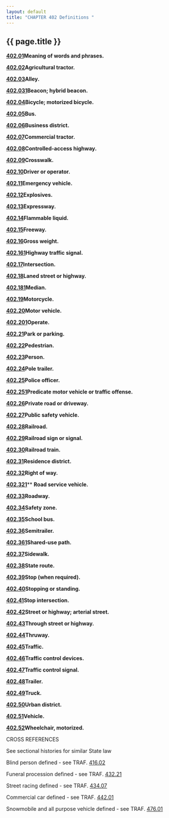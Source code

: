 ```yaml
---
layout: default 
title: "CHAPTER 402 Definitions "
---
```


{{ page.title }}
----------------

[**402.01**](1b8d7690.html)**Meaning of words and phrases.**

[**402.02**](1b909bbe.html)**Agricultural tractor.**

[**402.03**](1b937815.html)**Alley.**

[**402.031**](1b966527.html)**Beacon; hybrid beacon.**

[**402.04**](1b9ca2eb.html)**Bicycle; motorized bicycle.**

[**402.05**](1ba2d538.html)**Bus.**

[**402.06**](1ba6031c.html)**Business district.**

[**402.07**](1baa6504.html)**Commercial tractor.**

[**402.08**](1baee417.html)**Controlled-access highway.**

[**402.09**](1bb1aa9c.html)**Crosswalk.**

[**402.10**](1bb79d6d.html)**Driver or operator.**

[**402.11**](1bba821f.html)**Emergency vehicle.**

[**402.12**](1bbda36a.html)**Explosives.**

[**402.13**](1bc29678.html)**Expressway.**

[**402.14**](1bc6a495.html)**Flammable liquid.**

[**402.15**](1bcaf302.html)**Freeway.**

[**402.16**](1bce69a9.html)**Gross weight.**

[**402.161**](1bd2955c.html)**Highway traffic signal.**

[**402.17**](1bd57173.html)**Intersection.**

[**402.18**](1bdefefa.html)**Laned street or highway.**

[**402.181**](1be2a3cf.html)**Median.**

[**402.19**](1be5eaff.html)**Motorcycle.**

[**402.20**](1be9b814.html)**Motor vehicle.**

[**402.201**](1bf0f403.html)**Operate.**

[**402.21**](1bf4b012.html)**Park or parking.**

[**402.22**](1bf736f5.html)**Pedestrian.**

[**402.23**](1bfab7a4.html)**Person.**

[**402.24**](1bfd8409.html)**Pole trailer.**

[**402.25**](1c01905c.html)**Police officer.**

[**402.251**](1c0583f0.html)**Predicate motor vehicle or traffic
offense.**

[**402.26**](1c0d4747.html)**Private road or driveway.**

[**402.27**](1c127c87.html)**Public safety vehicle.**

[**402.28**](1c1c1411.html)**Railroad.**

[**402.29**](1c1f8df4.html)**Railroad sign or signal.**

[**402.30**](1c239950.html)**Railroad train.**

[**402.31**](1c278b22.html)**Residence district.**

[**402.32**](1c2bed3c.html)**Right of way.**

[**402.321**](1c318a5b.html)** **Road service vehicle.**

[**402.33**](1c35bd3b.html)**Roadway.**

[**402.34**](1c39341e.html)**Safety zone.**

[**402.35**](1c3daf7b.html)**School bus.**

[**402.36**](1c40d051.html)**Semitrailer.**

[**402.361**](1c43b082.html)**Shared-use path.**

[**402.37**](1c4639d4.html)**Sidewalk.**

[**402.38**](1c494b4d.html)**State route.**

[**402.39**](1c4c5f26.html)**Stop (when required).**

[**402.40**](1c4f9691.html)**Stopping or standing.**

[**402.41**](1c549442.html)**Stop intersection.**

[**402.42**](1c57fe7a.html)**Street or highway; arterial street.**

[**402.43**](1c5d00cf.html)**Through street or highway.**

[**402.44**](1c604735.html)**Thruway.**

[**402.45**](1c64bd34.html)**Traffic.**

[**402.46**](1c67228d.html)**Traffic control devices.**

[**402.47**](1c6bc7ff.html)**Traffic control signal.**

[**402.48**](1c6ff9eb.html)**Trailer.**

[**402.49**](1c737d7c.html)**Truck.**

[**402.50**](1c76cbe2.html)**Urban district.**

[**402.51**](1c795141.html)**Vehicle.**

[**402.52**](1c7c6191.html)**Wheelchair, motorized.**

CROSS REFERENCES

See sectional histories for similar State law

Blind person defined - see TRAF. [416.02](1e4a1caa.html)

Funeral procession defined - see TRAF. [432.21](1fce9f78.html)

Street racing defined - see TRAF. [434.07](21ae0132.html)

Commercial car defined - see TRAF. [442.01](25e5f92b.html)

Snowmobile and all purpose vehicle defined - see TRAF.
[476.01](2852e0c8.html)
